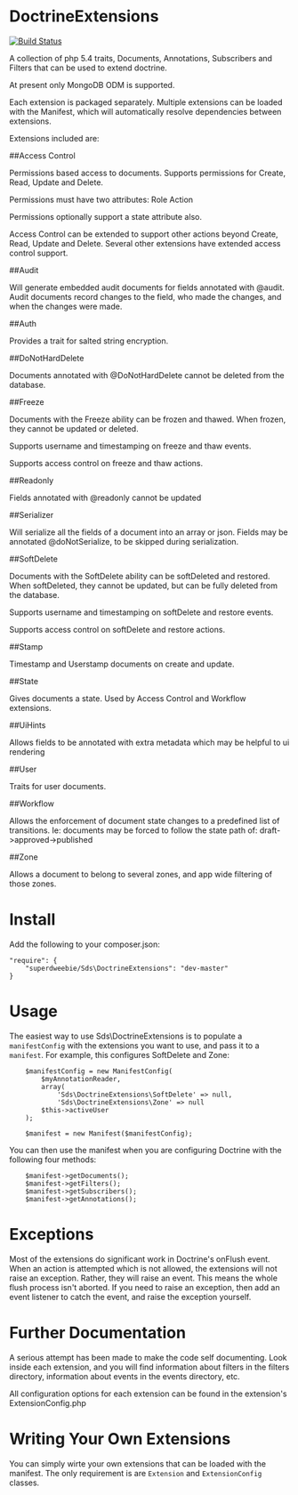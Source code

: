 DoctrineExtensions
=====================

[![Build Status](https://secure.travis-ci.org/superdweebie/doctrineExtensions.png)](http://travis-ci.org/superdweebie/doctrineExtensions)

A collection of php 5.4 traits, Documents, Annotations, Subscribers and Filters
that can be used to extend doctrine.

At present only MongoDB ODM is supported.

Each extension is packaged separately. Multiple extensions can be loaded with the Manifest, which will automatically
resolve dependencies between extensions.

Extensions included are:

##Access Control

Permissions based access to documents. Supports permissions for Create, Read, Update and Delete.

Permissions must have two attributes:
    Role
    Action

Permissions optionally support a state attribute also.

Access Control can be extended to support other actions beyond Create, Read, Update and Delete. Several other
extensions have extended access control support.

##Audit

Will generate embedded audit documents for fields annotated with @audit. Audit documents record changes to the field, who made the
changes, and when the changes were made.

##Auth

Provides a trait for salted string encryption.

##DoNotHardDelete

Documents annotated with @DoNotHardDelete cannot be deleted from the database.

##Freeze

Documents with the Freeze ability can be frozen and thawed. When frozen, they cannot be updated or deleted.

Supports username and timestamping on freeze and thaw events.

Supports access control on freeze and thaw actions.

##Readonly

Fields annotated with @readonly cannot be updated

##Serializer

Will serialize all the fields of a document into an array or json. Fields may be annotated @doNotSerialize, to be skipped
during serialization.

##SoftDelete

Documents with the SoftDelete ability can be softDeleted and restored. When softDeleted, they cannot be updated, but
can be fully deleted from the database.

Supports username and timestamping on softDelete and restore events.

Supports access control on softDelete and restore actions.

##Stamp

Timestamp and Userstamp documents on create and update.

##State

Gives documents a state. Used by Access Control and Workflow extensions.

##UiHints

Allows fields to be annotated with extra metadata which may be helpful to ui rendering

##User

Traits for user documents.

##Workflow

Allows the enforcement of document state changes to a predefined list of transitions. Ie: documents
may be forced to follow the state path of: draft->approved->published

##Zone

Allows a document to belong to several zones, and app wide filtering of those zones.

Install
=======

Add the following to your composer.json:

    "require": {
        "superdweebie/Sds\DoctrineExtensions": "dev-master"
    }

Usage
=====

The easiest way to use Sds\DoctrineExtensions is to populate a `manifestConfig` with the
extensions you want to use, and pass it to a `manifest`. For example, this configures
SoftDelete and Zone:

        $manifestConfig = new ManifestConfig(
            $myAnnotationReader,
            array(
                'Sds\DoctrineExtensions\SoftDelete' => null,
                'Sds\DoctrineExtensions\Zone' => null
            $this->activeUser
        );

        $manifest = new Manifest($manifestConfig);

You can then use the manifest when you are configuring Doctrine with the following four methods:

        $manifest->getDocuments();
        $manifest->getFilters();
        $manifest->getSubscribers();
        $manifest->getAnnotations();

Exceptions
==========

Most of the extensions do significant work in Doctrine's onFlush event. When an action is attempted
which is not allowed, the extensions will not raise an exception. Rather, they will raise an event.
This means the whole flush process isn't aborted. If you need to raise an exception, then add an
event listener to catch the event, and raise the exception yourself.

Further Documentation
=====================

A serious attempt has been made to make the code self documenting. Look inside each extension, and you will
find information about filters in the filters directory, information about events in the events directory, etc.

All configuration options for each extension can be found in the extension's ExtensionConfig.php

Writing Your Own Extensions
===========================

You can simply wirte your own extensions that can be loaded with the manifest. The only requirement is are `Extension` and
`ExtensionConfig` classes.